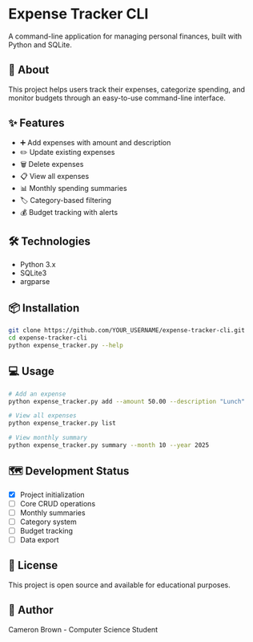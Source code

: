 # Expense Tracker CLI

A command-line application for managing personal finances, built with Python and SQLite.

## 🚀 About
This project helps users track their expenses, categorize spending, and monitor budgets through an easy-to-use command-line interface.

## ✨ Features
- ➕ Add expenses with amount and description
- ✏️ Update existing expenses
- 🗑️ Delete expenses
- 📋 View all expenses
- 📊 Monthly spending summaries
- 🏷️ Category-based filtering
- 💰 Budget tracking with alerts

## 🛠️ Technologies
- Python 3.x
- SQLite3
- argparse

## 📦 Installation
```bash
git clone https://github.com/YOUR_USERNAME/expense-tracker-cli.git
cd expense-tracker-cli
python expense_tracker.py --help
```

## 💻 Usage
```bash
# Add an expense
python expense_tracker.py add --amount 50.00 --description "Lunch"

# View all expenses
python expense_tracker.py list

# View monthly summary
python expense_tracker.py summary --month 10 --year 2025
```

## 🗺️ Development Status
- [x] Project initialization
- [ ] Core CRUD operations
- [ ] Monthly summaries
- [ ] Category system
- [ ] Budget tracking
- [ ] Data export

## 📝 License
This project is open source and available for educational purposes.

## 👤 Author
Cameron Brown - Computer Science Student
